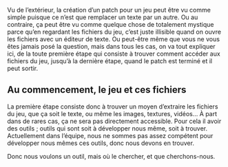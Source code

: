 Vu de l’extérieur, la création d’un patch pour un jeu peut être vu comme simple puisque ce n’est que remplacer un texte par un autre. Ou au contraire, ça peut être vu comme quelque chose de totalement mystique parce qu’en regardant les fichiers du jeu, c’est juste illisible quand on ouvre les fichiers avec un éditeur de texte. Ou peut-être même que vous ne vous êtes jamais posé la question, mais dans tous les cas, on va tout expliquer ici, de la toute première étape qui consiste à trouver comment accéder aux fichiers du jeu, jusqu’à la dernière étape, quand le patch est terminé et il peut sortir.

## Au commencement, le jeu et ces fichiers

La première étape consiste donc à trouver un moyen d’extraire les fichiers du jeu, que ça soit le texte, ou même les images, textures, vidéos… À part dans de rares cas, ça ne sera pas directement accessible. Pour cela il avoir des outils ; outils qui sont soit à développer nous même, soit à trouver. Actuellement dans l’équipe, nous ne sommes pas assez compétent pour développer nous mêmes ces outils, donc nous devons en trouver.

Donc nous voulons un outil, mais où le chercher, et que cherchons-nous.